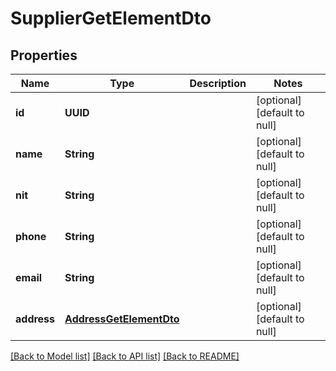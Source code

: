 # SupplierGetElementDto
## Properties

| Name | Type | Description | Notes |
|------------ | ------------- | ------------- | -------------|
| **id** | **UUID** |  | [optional] [default to null] |
| **name** | **String** |  | [optional] [default to null] |
| **nit** | **String** |  | [optional] [default to null] |
| **phone** | **String** |  | [optional] [default to null] |
| **email** | **String** |  | [optional] [default to null] |
| **address** | [**AddressGetElementDto**](AddressGetElementDto.md) |  | [optional] [default to null] |

[[Back to Model list]](../README.md#documentation-for-models) [[Back to API list]](../README.md#documentation-for-api-endpoints) [[Back to README]](../README.md)

